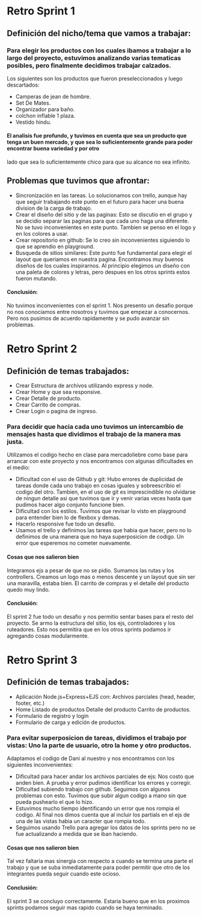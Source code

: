 
# Retro Sprint 1

## Definición del nicho/tema que vamos a trabajar:

### Para elegir los productos con los cuales ibamos a trabajar a lo largo del proyecto, estuvimos analizando varias tematicas posibles, pero finalmente decidimos trabajar calzados.
Los siguientes son los productos que fueron preseleccionados y luego descartados: 
*   Camperas de jean de hombre.
*   Set De Mates.
*   Organizador para baño.
*   colchon inflable 1 plaza.
*   Vestido hindu.


#### El analisis fue profundo, y tuvimos en cuenta que sea un producto que tenga un buen mercado, y que sea lo suficientemente grande para poder encontrar buena variedad y por otro 
lado que sea lo suficientemente chico para que su alcance no sea infinito. 

## Problemas que tuvimos que afrontar:
*   Sincronización en las tareas. Lo solucionamos con trello, aunque hay que seguir trabajando este punto en el futuro para hacer una buena division de la carga de trabajo. 
*   Crear el diseño del sitio y de las paginas: Esto se discutio en el grupo y se decidio separar las paginas para que cada uno haga una diferente. No se tuvo inconvenientes en este
punto. Tambien se penso en el logo y en los colores a usar. 
*   Crear repositorio en github: Se lo creo sin inconvenientes siguiendo lo que se aprendio en playground.
*   Busqueda de sitios similares: Este punto fue fundamental para elegir el layout que queriamos en nuestra pagina. Encontramos muy buenos diseños de los cuales inspirarnos. 
Al principio elegimos un diseño con una paleta de colores y letras, pero despues en los otros sprints estos fueron mutando. 

#### Conclusión: 

No tuvimos inconvenientes con el sprint 1. Nos presento un desafio porque no nos conociamos entre nosotros y tuvimos que empezar a conocernos. Pero nos pusimos de acuerdo rapidamente y se
pudo avanzar sin problemas. 




# Retro Sprint 2

## Definición de temas trabajados:
*   Crear Estructura de archivos utilizando express y node.
*   Crear Home y que sea responsive.
*   Crear Detalle de producto.
*   Crear Carrito de compras.
*   Crear Login o pagina de ingreso.

### Para decidir que hacia cada uno tuvimos un intercambio de mensajes hasta que dividimos el trabajo de la manera mas justa.
Utilizamos el codigo hecho en clase para mercadoliebre como base para arrancar con este proyecto y nos encontramos con algunas dificultades en el medio: 
*   Dificultad con el uso de Github y git: Hubo errores de duplicidad de tareas donde cada uno trabajo en cosas iguales y sobreescribio el codigo del otro. Tambien, en el uso de git es imprescindible no olvidarse de ningun detalle asi que tuvimos que ir y venir varias veces hasta que pudimos hacer algo conjunto funcione bien.  
*   Dificultad con los estilos. Tuvimos que revisar lo visto en playground para entender bien lo de flexbox y demas. 
*   Hacerlo responsive fue todo un desafio. 
*   Usamos el trello y definimos las tareas que habia que hacer, pero no lo definimos de una manera que no haya superposicion de codigo. Un error que esperemos no cometer nuevamente. 

#### Cosas que nos salieron bien 
Integramos ejs a pesar de que no se pidio. Sumamos las rutas y los controllers. Creamos un logo mas o menos descente y un layout que sin ser una maravilla, estaba bien. El carrito de compras y el detalle del producto quedo muy lindo. 

#### Conclusión: 

El sprint 2 fue todo un desafio y nos permitio sentar bases para el resto del proyecto. Se armo la estructura del sitio, los ejs, controladores y los ruteadores. Esto nos permitira que en los otros sprints podamos ir agregando cosas modularmente. 


# Retro Sprint 3

## Definición de temas trabajados:
*   Aplicación Node.js+Express+EJS con: Archivos parciales (head, header, footer, etc.) 
*   Home Listado de productos Detalle del producto Carrito de productos. 
*   Formulario de registro y login 
*   Formulario de carga y edición de productos.

### Para evitar superposicion de tareas, dividimos el trabajo por vistas: Uno la parte de usuario, otro la home y otro productos. 
Adaptamos el codigo de Dani al nuestro y nos encontramos con los siguientes inconvenientes: 
*   Dificultad para hacer andar los archivos parciales de ejs: Nos costo que anden bien. A prueba y error pudimos identificar los errores y corregir.   
*   Dificultad subiendo trabajo con github. Seguimos con algunos problemas con esto. Tuvimos que subir algun codigo a mano sin que pueda pushearlo el que lo hizo. 
*   Estuvimos mucho tiempo identificando un error que nos rompia el codigo. Al final nos dimos cuenta que al incluir los partials en el ejs de una de las vistas habia un caracter que rompia todo.  
*   Seguimos usando Trello para agregar los datos de los sprints pero no se fue actualizando a medida que se iban haciendo. 

#### Cosas que nos salieron bien 
Tal vez faltaria mas sinergia con respecto a cuando se termina una parte el trabajo y que se suba inmediatamente para poder permitir que otro de los integrantes pueda seguir cuando este ocioso.   

#### Conclusión: 

El sprint 3 se concluyo correctamente. Estaria bueno que en los proximos sprints podamos seguir mas rapido cuando se haya terminado.  


